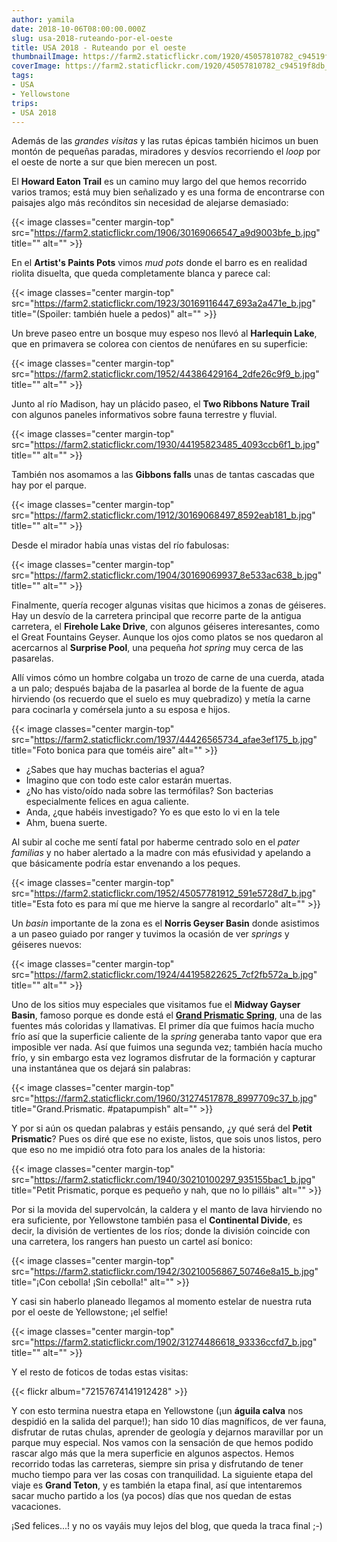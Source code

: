 ```yaml
---
author: yamila
date: 2018-10-06T08:00:00.000Z
slug: usa-2018-ruteando-por-el-oeste
title: USA 2018 - Ruteando por el oeste
thumbnailImage: https://farm2.staticflickr.com/1920/45057810782_c94519f8db_c.jpg
coverImage: https://farm2.staticflickr.com/1920/45057810782_c94519f8db_b.jpg
tags:
- USA
- Yellowstone
trips:
- USA 2018
---
```


Además de las *grandes visitas* y las rutas épicas también hicimos un buen montón de pequeñas paradas, miradores y desvíos recorriendo el *loop* por el oeste de norte a sur que bien merecen un post.

<!--more-->

El **Howard Eaton Trail** es un camino muy largo del que hemos recorrido varios tramos; está muy bien señalizado y es una forma de encontrarse con paisajes algo más recónditos sin necesidad de alejarse demasiado:

{{< image classes="center margin-top" src="https://farm2.staticflickr.com/1906/30169066547_a9d9003bfe_b.jpg" title="" alt="" >}}

En el **Artist's Paints Pots** vimos *mud pots* donde el barro es en realidad riolita disuelta, que queda completamente blanca y parece cal:

{{< image classes="center margin-top" src="https://farm2.staticflickr.com/1923/30169116447_693a2a471e_b.jpg" title="(Spoiler: también huele a pedos)" alt="" >}}

Un breve paseo entre un bosque muy espeso nos llevó al **Harlequin Lake**, que en primavera se colorea con cientos de nenúfares en su superficie:

{{< image classes="center margin-top" src="https://farm2.staticflickr.com/1952/44386429164_2dfe26c9f9_b.jpg" title="" alt="" >}}

Junto al río Madison, hay un plácido paseo, el **Two Ribbons Nature Trail** con algunos paneles informativos sobre fauna terrestre y fluvial.

{{< image classes="center margin-top" src="https://farm2.staticflickr.com/1930/44195823485_4093ccb6f1_b.jpg" title="" alt="" >}}

También nos asomamos a las **Gibbons falls** unas de tantas cascadas que hay por el parque.

{{< image classes="center margin-top" src="https://farm2.staticflickr.com/1912/30169068497_8592eab181_b.jpg" title="" alt="" >}}

Desde el mirador había unas vistas del río fabulosas:

{{< image classes="center margin-top" src="https://farm2.staticflickr.com/1904/30169069937_8e533ac638_b.jpg" title="" alt="" >}}

Finalmente, quería recoger algunas visitas que hicimos a zonas de géiseres. Hay un desvío de la carretera principal que recorre parte de la antigua carretera, el **Firehole Lake Drive**, con algunos géiseres interesantes, como el Great Fountains Geyser. Aunque los ojos como platos se nos quedaron al acercarnos al **Surprise Pool**, una pequeña *hot spring* muy cerca de las pasarelas.

Allí vimos cómo un hombre colgaba un trozo de carne de una cuerda, atada a un palo; después bajaba de la pasarlea al borde de la fuente de agua hirviendo (os recuerdo que el suelo es muy quebradizo) y metía la carne para cocinarla y comérsela junto a su esposa e hijos.

{{< image classes="center margin-top" src="https://farm2.staticflickr.com/1937/44426565734_afae3ef175_b.jpg" title="Foto bonica para que toméis aire" alt="" >}}

- ¿Sabes que hay muchas bacterias el agua?
- Imagino que con todo este calor estarán muertas.
- ¿No has visto/oído nada sobre las termófilas? Son bacterias especialmente felices en agua caliente.
- Anda, ¿que habéis investigado? Yo es que esto lo vi en la tele
- Ahm, buena suerte.

Al subir al coche me sentí fatal por haberme centrado solo en el *pater familias* y no haber alertado a la madre con más efusividad y apelando a que básicamente podría estar envenando a los peques.

{{< image classes="center margin-top" src="https://farm2.staticflickr.com/1952/45057781912_591e5728d7_b.jpg" title="Esta foto es para mí que me hierve la sangre al recordarlo" alt="" >}}

Un *basin* importante de la zona es el **Norris Geyser Basin** donde asistimos a un paseo guiado por ranger y tuvimos la ocasión de ver *springs* y géiseres nuevos:

{{< image classes="center margin-top" src="https://farm2.staticflickr.com/1924/44195822625_7cf2fb572a_b.jpg" title="" alt="" >}}

Uno de los sitios muy especiales que visitamos fue el **Midway Gayser Basin**, famoso porque es donde está el <a href="https://www.yellowstonepark.com/.image/t_share/MTQ3MzIwMDY4ODAzOTI5NTUw/ys-grand-prismatic-boardwalk_ordelheide_680.jpg" target="_blank">**Grand Prismatic Spring**</a>, una de las fuentes más coloridas y llamativas. El primer día que fuimos hacía mucho frío así que la superficie caliente de la *spring* generaba tanto vapor que era imposible ver nada. Así que fuimos una segunda vez; también hacía mucho frío, y sin embargo esta vez logramos disfrutar de la formación y capturar una instantánea que os dejará sin palabras:

{{< image classes="center margin-top" src="https://farm2.staticflickr.com/1960/31274517878_8997709c37_b.jpg" title="Grand.Prismatic. #patapumpish" alt="" >}}

Y por si aún os quedan palabras y estáis pensando, ¿y qué será del **Petit Prismatic**? Pues os diré que ese no existe, listos, que sois unos listos, pero que eso no me impidió otra foto para los anales de la historia:

{{< image classes="center margin-top" src="https://farm2.staticflickr.com/1940/30210100297_935155bac1_b.jpg" title="Petit Prismatic, porque es pequeño y nah, que no lo pilláis" alt="" >}}

Por si la movida del supervolcán, la caldera y el manto de lava hirviendo no era suficiente, por Yellowstone también pasa el **Continental Divide**, es decir, la división de vertientes de los ríos; donde la división coincide con una carretera, los rangers han puesto un cartel así bonico:

{{< image classes="center margin-top" src="https://farm2.staticflickr.com/1942/30210056867_50746e8a15_b.jpg" title="¡Con cebolla! ¡Sin cebolla!" alt="" >}}

Y casi sin haberlo planeado llegamos al momento estelar de nuestra ruta por el oeste de Yellowstone; ¡el selfie!

{{< image classes="center margin-top" src="https://farm2.staticflickr.com/1902/31274486618_93336ccfd7_b.jpg" title="" alt="" >}}

Y el resto de foticos de todas estas visitas:

{{< flickr album="72157674141912428" >}}

Y con esto termina nuestra etapa en Yellowstone (¡un **águila calva** nos despidió en la salida del parque!); han sido 10 días magníficos, de ver fauna, disfrutar de rutas chulas, aprender de geología y dejarnos maravillar por un parque muy especial. Nos vamos con la sensación de que hemos podido rascar algo más que la mera superficie en algunos aspectos. Hemos recorrido todas las carreteras, siempre sin prisa y disfrutando de tener mucho tiempo para ver las cosas con tranquilidad. La siguiente etapa del viaje es **Grand Teton**, y es también la etapa final, así que intentaremos sacar mucho partido a los (ya pocos) días que nos quedan de estas vacaciones.

¡Sed felices...! y no os vayáis muy lejos del blog, que queda la traca final ;-)
